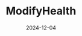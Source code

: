 ---  
layout: startup_page  
title: "ModifyHealth"  
id: "modifyhealth.com"  
permalink: "/modifyhealthmodifyhealth.com12042024/"  
website: "https://www.modifyhealth.com/"  
funding_round: "Series C"  
funding_amount: "$13.5M"  
investors: "Dohmen Company Foundation, RC Capital, Nashville Capital Network"  
about: "ModifyHealth is a nationwide food-as-medicine platform providing medically tailored meals and nutritional counseling. They offer a turnkey program serving patients through various contracts, focusing on managing chronic conditions through nutrition-based solutions and support. Their services include meal delivery, live nutrition coaching, and digital education."  
markets: "Healthtech, Food Tech, Food Products, Other Healthcare Services"  
hq: "Alpharetta, Georgia, United States"  
founded_year: "2018"  
linkedin: "https://www.linkedin.com/company/modifyhealth"  
twitter: "https://twitter.com/imodifyhealth"  
instagram: ""  
facebook: "https://www.facebook.com/modifyhealth"  
crunchbase: "https://www.crunchbase.com/organization/modifyhealth"  
pitchbook: "https://pitchbook.com/profiles/company/265022-74"  

date_display: "04-Dec-2024"  
date: "2024-12-04"

# SEO Optimization  
meta_title: "ModifyHealth - Series C Funding ($13.5M)"  
meta_description: "ModifyHealth, ModifyHealth is a nationwide food-as-medicine platform providing medically tailored meals and nutritional counseling. They offer a turnkey program ser..."  
meta_keywords: "ModifyHealth, Healthtech, Food Tech, Food Products, Other Healthcare Services, Series C funding"  
canonical_url: "https://startup.projectstartups.com/modifyhealthmodifyhealth.com12042024/"  
---